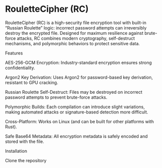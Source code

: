 # RouletteCipher (RC)

RouletteCipher (RC) is a high-security file encryption tool with built-in “Russian Roulette” logic: incorrect password attempts can irreversibly destroy the encrypted file. Designed for maximum resilience against brute-force attacks, RC combines modern cryptography, self-destruct mechanisms, and polymorphic behaviors to protect sensitive data.

Features

AES-256-GCM Encryption: Industry-standard encryption ensures strong confidentiality.

Argon2 Key Derivation: Uses Argon2 for password-based key derivation, resistant to GPU cracking.

Russian Roulette Self-Destruct: Files may be destroyed on incorrect password attempts to prevent brute-force attacks.

Polymorphic Builds: Each compilation can introduce slight variations, making automated attacks or signature-based detection more difficult.

Cross-Platform: Works on Linux (and can be built for other platforms with Rust).

Safe Base64 Metadata: All encryption metadata is safely encoded and stored with the file.

Installation

Clone the repository
